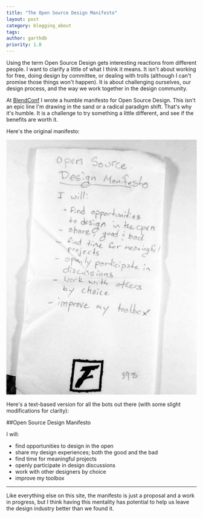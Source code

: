 ```yaml
---
title: "The Open Source Design Manifesto"
layout: post
category: blogging_about
tags:
author: garthdb
priority: 1.0
---
```


Using the term Open Source Design gets interesting reactions from different people. I want to clarify a little of what I think it means. It isn't about working for free, doing design by committee, or dealing with trolls (although I can't promise those things won't happen).  It is about challenging ourselves, our design process, and the way we work together in the design community.

<!--more-->

At [BlendConf](http://blendconf.com/) I wrote a humble manifesto for Open Source Design. This isn't an epic line I'm drawing in the sand or a radical paradigm shift. That's why it's humble. It is a challenge to try something a little different, and see if the benefits are worth it.

Here's the original manifesto:

[![The Manifesto](/img/manifesto@2X.jpg)](/img/manifesto@2X.jpg)

Here's a text-based version for all the bots out there (with some slight modifications for clarity):

##Open Source Design Manifesto

I will:

* find opportunities to design in the open
* share my design experiences; both the good and the bad
* find time for meaningful projects
* openly participate in design discussions
* work with other designers by choice
* improve my toolbox

---

Like everything else on this site, the manifesto is just a proposal and a work in progress, but I think having this mentality has potential to help us leave the design industry better than we found it.
